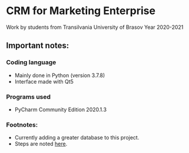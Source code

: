 CRM for Marketing Enterprise
==========================================

Work by students from Transilvania University of Brasov 
Year 2020-2021

## Important notes:
### Coding language
 - Mainly done in Python (version 3.7.8)
 - Interface made with Qt5
 
### Programs used
 - PyCharm Community Edition 2020.1.3
 
### Footnotes:
 - Currently adding a greater database to this project.
 - Steps are noted [here](Steps.md).
